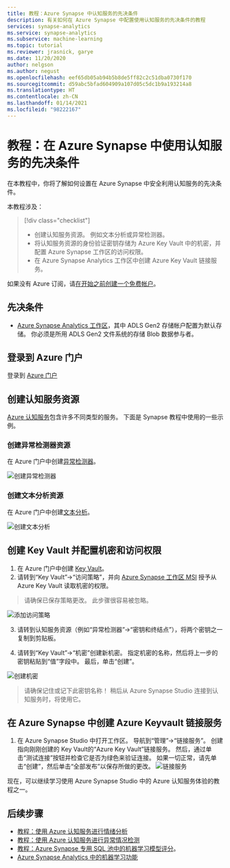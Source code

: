 ```yaml
---
title: 教程：Azure Synapse 中认知服务的先决条件
description: 有关如何在 Azure Synapse 中配置使用认知服务的先决条件的教程
services: synapse-analytics
ms.service: synapse-analytics
ms.subservice: machine-learning
ms.topic: tutorial
ms.reviewer: jrasnick, garye
ms.date: 11/20/2020
author: nelgson
ms.author: negust
ms.openlocfilehash: eef65db05ab94b5b8de5ff82c2c51dba0730f170
ms.sourcegitcommit: d59abc5bfad604909a107d05c5dc1b9a193214a8
ms.translationtype: HT
ms.contentlocale: zh-CN
ms.lasthandoff: 01/14/2021
ms.locfileid: "98222167"
---
```

# <a name="tutorial-pre-requisites-for-using-cognitive-services-in-azure-synapse"></a>教程：在 Azure Synapse 中使用认知服务的先决条件

在本教程中，你将了解如何设置在 Azure Synapse 中安全利用认知服务的先决条件。

本教程涉及：
> [!div class="checklist"]
> - 创建认知服务资源。 例如文本分析或异常检测器。
> - 将认知服务资源的身份验证密钥存储为 Azure Key Vault 中的机密，并配置 Azure Synapse 工作区的访问权限。
> - 在 Azure Synapse Analytics 工作区中创建 Azure Key Vault 链接服务。

如果没有 Azure 订阅，请[在开始之前创建一个免费帐户](https://azure.microsoft.com/free/)。

## <a name="prerequisites"></a>先决条件

- [Azure Synapse Analytics 工作区](../get-started-create-workspace.md)，其中 ADLS Gen2 存储帐户配置为默认存储。 你必须是所用 ADLS Gen2 文件系统的存储 Blob 数据参与者。

## <a name="sign-in-to-the-azure-portal"></a>登录到 Azure 门户

登录到 [Azure 门户](https://portal.azure.com/)

## <a name="create-a-cognitive-services-resource"></a>创建认知服务资源

[Azure 认知服务](../../cognitive-services/index.yml)包含许多不同类型的服务。 下面是 Synapse 教程中使用的一些示例。

### <a name="create-an-anomaly-detector-resource"></a>创建异常检测器资源
在 Azure 门户中创建[异常检测器](https://ms.portal.azure.com/#create/Microsoft.CognitiveServicesTextAnalytics)。

![创建异常检测器](media/tutorial-configure-cognitive-services/tutorial-configure-cognitive-services-00a.png)

### <a name="create-a-text-analytics-resource"></a>创建文本分析资源
在 Azure 门户中创建[文本分析](https://ms.portal.azure.com/#create/Microsoft.CognitiveServicesTextAnalytics)。

![创建文本分析](media/tutorial-configure-cognitive-services/tutorial-configure-cognitive-services-00b.png)

## <a name="create-key-vault-and-configure-secrets-and-access"></a>创建 Key Vault 并配置机密和访问权限

1. 在 Azure 门户中创建 [Key Vault](https://ms.portal.azure.com/#create/Microsoft.KeyVault)。
2. 请转到“Key Vault”->“访问策略”，并向 [Azure Synapse 工作区 MSI](../security/synapse-workspace-managed-identity.md) 授予从 Azure Key Vault 读取机密的权限。

>请确保已保存策略更改。 此步骤很容易被忽略。

![添加访问策略](media/tutorial-configure-cognitive-services/tutorial-configure-cognitive-services-00c.png)

3. 请转到认知服务资源（例如“异常检测器”->“密钥和终结点”），将两个密钥之一复制到剪贴板。

4. 请转到“Key Vault”->“机密”创建新机密。 指定机密的名称，然后将上一步的密钥粘贴到“值”字段中。 最后，单击“创建”。

![创建机密](media/tutorial-configure-cognitive-services/tutorial-configure-cognitive-services-00d.png)

> 请确保记住或记下此密钥名称！ 稍后从 Azure Synapse Studio 连接到认知服务时，将使用它。

## <a name="create-azure-keyvault-linked-service-in-azure-synapse"></a>在 Azure Synapse 中创建 Azure Keyvault 链接服务

1. 在 Azure Synapse Studio 中打开工作区。 导航到“管理”->“链接服务”。 创建指向刚刚创建的 Key Vault的“Azure Key Vault”链接服务。 然后，通过单击“测试连接”按钮并检查它是否为绿色来验证连接。 如果一切正常，请先单击“创建”，然后单击“全部发布”以保存所做的更改。
![链接服务](media/tutorial-configure-cognitive-services/tutorial-configure-cognitive-services-00e.png)

现在，可以继续学习使用 Azure Synapse Studio 中的 Azure 认知服务体验的教程之一。

## <a name="next-steps"></a>后续步骤

- [教程：使用 Azure 认知服务进行情绪分析](tutorial-cognitive-services-sentiment.md)
- [教程：使用 Azure 认知服务进行异常情况检测](tutorial-cognitive-services-sentiment.md)
- [教程：Azure Synapse 专用 SQL 池中的机器学习模型评分](tutorial-sql-pool-model-scoring-wizard.md)。
- [Azure Synapse Analytics 中的机器学习功能](what-is-machine-learning.md)
